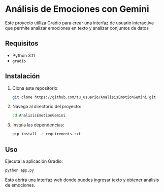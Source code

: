 # Análisis de Emociones con Gemini

Este proyecto utiliza Gradio para crear una interfaz de usuario interactiva que permite analizar emociones en texto y analizar conjuntos de datos
## Requisitos

- Python 3.11 
- `gradio`

## Instalación

1. Clona este repositorio:
    ```bash
    git clone https://github.com/tu_usuario/AnalisisEmotionGemini.git
    ```
2. Navega al directorio del proyecto:
    ```bash
    cd AnalisisEmotionGemini
    ```
3. Instala las dependencias:
    ```bash
    pip install -r requirements.txt
    ```

## Uso

Ejecuta la aplicación Gradio:
```bash
python app.py
```

Esto abrirá una interfaz web donde puedes ingresar texto y obtener análisis de emociones.

